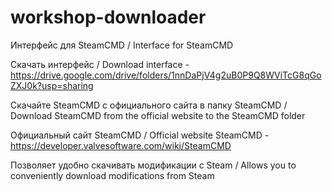 # workshop-downloader
Интерфейс для SteamCMD / Interface for SteamCMD

Скачать интерфейс / Download interface - https://drive.google.com/drive/folders/1nnDaPjV4g2uB0P9Q8WViTcG8qGoZXJ0k?usp=sharing

Скачайте SteamCMD с официального сайта в папку SteamCMD / Download SteamCMD from the official website to the SteamCMD folder

Официальный сайт SteamCMD / Official website SteamCMD - https://developer.valvesoftware.com/wiki/SteamCMD

Позволяет удобно скачивать модификации с Steam / Allows you to conveniently download modifications from Steam
